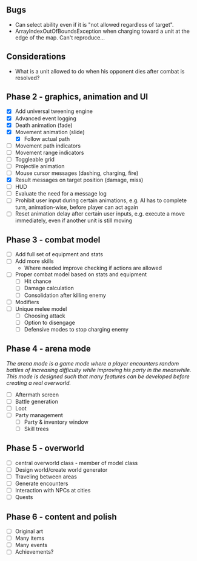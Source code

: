 Bugs
------------------
- Can select ability even if it is "not allowed regardless of target".
- ArrayIndexOutOfBoundsException when charging toward a unit at the edge of the map. Can't reproduce...


Considerations
------------------
- What is a unit allowed to do when his opponent dies after combat is resolved?


Phase 2 - graphics, animation and UI
------------------
- [x] Add universal tweening engine
- [x] Advanced event logging
- [x] Death animation (fade)
- [x] Movement animation (slide)
  - [x] Follow actual path
- [ ] Movement path indicators
- [ ] Movement range indicators
- [ ] Toggleable grid
- [ ] Projectile animation
- [ ] Mouse cursor messages (dashing, charging, fire)
- [x] Result messages on target position (damage, miss)
- [ ] HUD
- [ ] Evaluate the need for a message log
- [ ] Prohibit user input during certain animations, e.g. AI has to complete turn, animation-wise, before player can act again
- [ ] Reset animation delay after certain user inputs, e.g. execute a move immediately, even if another unit is still moving

Phase 3 - combat model
------------------
- [ ] Add full set of equipment and stats
- [ ] Add more skills
  - Where needed improve checking if actions are allowed
- [ ] Proper combat model based on stats and equipment
  - [ ] Hit chance
  - [ ] Damage calculation
  - [ ] Consolidation after killing enemy
- [ ] Modifiers
- [ ] Unique melee model
  - [ ] Choosing attack
  - [ ] Option to disengage
  - [ ] Defensive modes to stop charging enemy

Phase 4 - arena mode
------------------
*The arena mode is a game mode where a player encounters random battles of increasing difficulty while improving his party in the meanwhile.*
*This mode is designed such that many features can be developed before creating a real overworld.*
- [ ] Aftermath screen
- [ ] Battle generation
- [ ] Loot
- [ ] Party management
  - [ ] Party & inventory window
  - [ ] Skill trees

Phase 5 - overworld
------------------
- [ ] central overworld class - member of model class
- [ ] Design world/create world generator
- [ ] Traveling between areas
- [ ] Generate encounters
- [ ] Interaction with NPCs at cities
- [ ] Quests

Phase 6 - content and polish
------------------
- [ ] Original art
- [ ] Many items
- [ ] Many events
- [ ] Achievements?